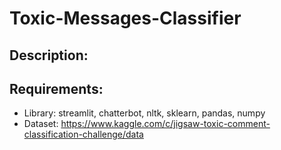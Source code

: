 # Toxic-Messages-Classifier

## Description:

## Requirements:
- Library: streamlit, chatterbot, nltk, sklearn, pandas, numpy
- Dataset: https://www.kaggle.com/c/jigsaw-toxic-comment-classification-challenge/data




